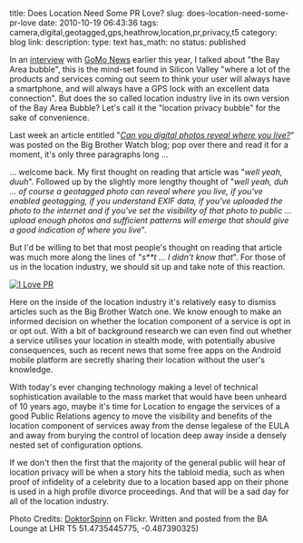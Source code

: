 title: Does Location Need Some PR Love?
slug: does-location-need-some-pr-love
date: 2010-10-19 06:43:36
tags: camera,digital,geotagged,gps,heathrow,location,pr,privacy,t5
category: blog
link: 
description: 
type: text
has_math: no
status: published

In an [interview](/2010/08/10/knocking-down-geo-datas-brick-walls/ "/2010/08/10/knocking-down-geo-datas-brick-walls/") with [GoMo News](https://www.gomonews.com/ovi-places-mobile-navigation-needs-to-knock-down-its-brick-walls/ "https://www.gomonews.com/ovi-places-mobile-navigation-needs-to-knock-down-its-brick-walls/") earlier this year, I talked about "the Bay Area bubble", this is the mind-set found in Silicon Valley "where a lot of the products and services coming out seem to think your user will always have a smartphone, and will always have a GPS lock with an excellent data connection". But does the so called location industry live in its own version of the Bay Area Bubble? Let's call it the "location privacy bubble" for the sake of convenience.

Last week an article entitled "[*Can you digital photos reveal where you live?*](https://www.bigbrotherwatch.org.uk/home/2010/10/can-your-digital-photos-reveal-where-you-live.html "https://www.bigbrotherwatch.org.uk/home/2010/10/can-your-digital-photos-reveal-where-you-live.html")" was posted on the Big Brother Watch blog; pop over there and read it for a moment, it's only three paragraphs long ...

<!-- TEASER_END -->

... welcome back. My first thought on reading that article was "*well yeah, duuh*". Followed up by the slightly more lengthy thought of "*well yeah, duh ... of course a geotagged photo can reveal where you live, if you've enabled geotagging, if you understand EXIF data, if you've uploaded the photo to the internet and if you've set the visibility of that photo to public ... upload enough photos and sufficient patterns will emerge that should give a good indication of where you live*".

But I'd be willing to bet that most people's thought on reading that article was much more along the lines of "*s\*\*t ... I didn't know that*". For those of us in the location industry, we should sit up and take note of this reaction.

[![I Love PR](https://farm3.static.flickr.com/2167/2307921375_cc52ffd058_d.jpg)](https://www.flickr.com/photos/doktorspinn/2307921375/ "I Love PR")

Here on the inside of the location industry it's relatively easy to dismiss articles such as the Big Brother Watch one. We know enough to make an informed decision on whether the location component of a service is opt in or opt out. With a bit of background research we can even find out whether a service utilises your location in stealth mode, with potentially abusive consequences, such as recent news that some free apps on the Android mobile platform are secretly sharing their location without the user's knowledge.

With today's ever changing technology making a level of technical sophistication available to the mass market that would have been unheard of 10 years ago, maybe it's time for Location to engage the services of a good Public Relations agency to move the visibility and benefits of the location component of services away from the dense legalese of the EULA and away from burying the control of location deep away inside a densely nested set of configuration options.

If we don't then the first that the majority of the general public will hear of location privacy will be when a story hits the tabloid media, such as when proof of infidelity of a celebrity due to a location based app on their phone is used in a high profile divorce proceedings. And that will be a sad day for all of the location industry.


Photo Credits: [DoktorSpinn](https://www.flickr.com/photos/doktorspinn/2307921375/ "https://www.flickr.com/photos/doktorspinn/2307921375/") on Flickr.
Written and posted from the BA Lounge at LHR T5 51.4735445775, -0.487390325)

